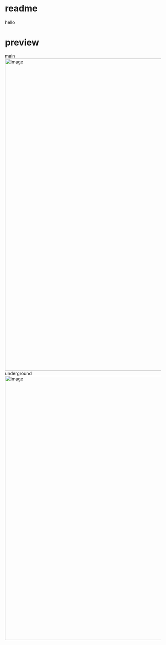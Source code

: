 # readme
hello

# preview
main
<img width="1007" alt="image" src="https://github.com/zergreen/No28-monogame-template/assets/68957232/f04420b6-2f31-4472-8cf6-3c27c75ad728">
underground
<img width="853" alt="image" src="https://github.com/zergreen/No28-monogame-template/assets/68957232/3b75ab78-51d3-401a-9d25-34fdf84a2750">


